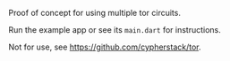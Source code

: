 Proof of concept for using multiple tor circuits.

Run the example app or see its `main.dart` for instructions.

Not for use, see https://github.com/cypherstack/tor.